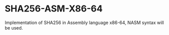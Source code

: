 # SHA256-ASM-X86-64
Implementation of SHA256 in Assembly language x86-64, NASM syntax will be used.
